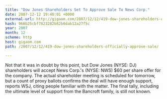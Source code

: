 ```yaml
---
title: "Dow Jones Shareholders Set To Approve Sale To News Corp."
date: 2007-12-12 19:40:01 +0000
external-url: http://gigaom.com/2007/12/12/419-dow-jones-shareholders-officially-approve-sale/
hash: 966b25cbf7823282b82b6dab12a27f5c
year: 2007
month: 12
scheme: http
host: gigaom.com
path: /2007/12/12/419-dow-jones-shareholders-officially-approve-sale/

---
```


Not that it was in doubt by this point, but Dow Jones (NYSE: DJ) shareholders will accept News Corp.'s (NYSE: NWS) $60 per share offer for the company. The actual shareholder meeting is scheduled for tomorrow, but a count of proxy ballots confirms the deal will have enough support, reports WSJ, citing people familiar with the matter. The final tally, including the ultimate level of support from the Bancroft family, is still not known.
